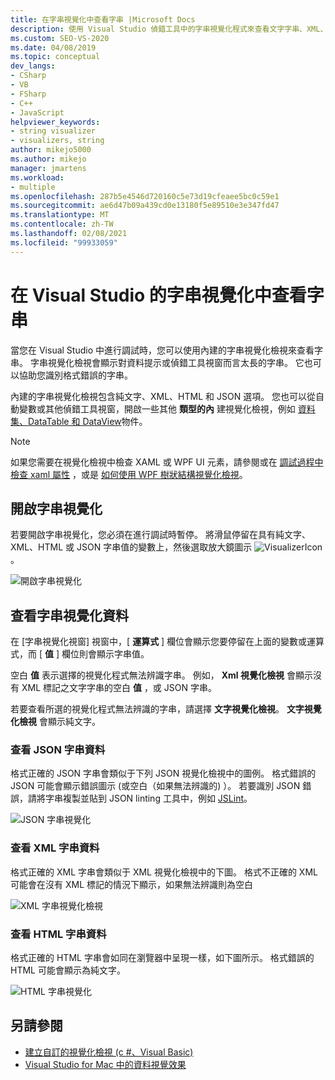 ```yaml
---
title: 在字串視覺化中查看字串 |Microsoft Docs
description: 使用 Visual Studio 偵錯工具中的字串視覺化程式來查看文字字串、XML、HTML 和 JSON。 您可以查看其他物件類型，包括資料集和 DataTable。
ms.custom: SEO-VS-2020
ms.date: 04/08/2019
ms.topic: conceptual
dev_langs:
- CSharp
- VB
- FSharp
- C++
- JavaScript
helpviewer_keywords:
- string visualizer
- visualizers, string
author: mikejo5000
ms.author: mikejo
manager: jmartens
ms.workload:
- multiple
ms.openlocfilehash: 287b5e4546d720160c5e73d19cfeaee5bc0c59e1
ms.sourcegitcommit: ae6d47b09a439cd0e13180f5e89510e3e347fd47
ms.translationtype: MT
ms.contentlocale: zh-TW
ms.lasthandoff: 02/08/2021
ms.locfileid: "99933059"
---
```

# <a name="view-strings-in-a-string-visualizer-in-visual-studio"></a>在 Visual Studio 的字串視覺化中查看字串

當您在 Visual Studio 中進行調試時，您可以使用內建的字串視覺化檢視來查看字串。 字串視覺化檢視會顯示對資料提示或偵錯工具視窗而言太長的字串。 它也可以協助您識別格式錯誤的字串。

內建的字串視覺化檢視包含純文字、XML、HTML 和 JSON 選項。 您也可以從自動變數或其他偵錯工具視窗，開啟一些其他 **類型的內** 建視覺化檢視，例如 [資料集、DataTable 和 DataView](../debugger/dataset-visualizer-dialog-box.md)物件。

> [!NOTE]
> 如果您需要在視覺化檢視中檢查 XAML 或 WPF UI 元素，請參閱或在 [調試過程中檢查 xaml 屬性](../xaml-tools/inspect-xaml-properties-while-debugging.md) ，或是 [如何使用 WPF 樹狀結構視覺化檢視](../debugger/how-to-use-the-wpf-tree-visualizer.md)。

## <a name="open-a-string-visualizer"></a>開啟字串視覺化

若要開啟字串視覺化，您必須在進行調試時暫停。 將滑鼠停留在具有純文字、XML、HTML 或 JSON 字串值的變數上，然後選取放大鏡圖示 ![VisualizerIcon](../debugger/media/dbg-tips-visualizer-icon.png "視覺化檢視圖示")。

![開啟字串視覺化](../debugger/media/dbg-tips-string-visualizers.png "開啟字串視覺化")

## <a name="view-string-visualizer-data"></a>查看字串視覺化資料

在 [字串視覺化視窗] 視窗中，[ **運算式** ] 欄位會顯示您要停留在上面的變數或運算式，而 [ **值** ] 欄位則會顯示字串值。

空白 **值** 表示選擇的視覺化程式無法辨識字串。 例如， **Xml 視覺化檢視** 會顯示沒有 XML 標記之文字字串的空白 **值** ，或 JSON 字串。

若要查看所選的視覺化程式無法辨識的字串，請選擇 **文字視覺化檢視**。 **文字視覺化檢視** 會顯示純文字。

### <a name="view-json-string-data"></a>查看 JSON 字串資料

格式正確的 JSON 字串會類似于下列 JSON 視覺化檢視中的圖例。 格式錯誤的 JSON 可能會顯示錯誤圖示 (或空白（如果無法辨識的) ）。 若要識別 JSON 錯誤，請將字串複製並貼到 JSON linting 工具中，例如 [JSLint](https://www.jslint.com/)。

![JSON 字串視覺化](../debugger/media/dbg-tips-string-visualizer-json.png "JSON 字串視覺化")

### <a name="view-xml-string-data"></a>查看 XML 字串資料

格式正確的 XML 字串會類似于 XML 視覺化檢視中的下圖。 格式不正確的 XML 可能會在沒有 XML 標記的情況下顯示，如果無法辨識則為空白

![XML 字串視覺化檢視](../debugger/media/dbg-string-visualizers-xml.png "XML 字串視覺化檢視")

### <a name="view-html-string-data"></a>查看 HTML 字串資料

格式正確的 HTML 字串會如同在瀏覽器中呈現一樣，如下圖所示。 格式錯誤的 HTML 可能會顯示為純文字。

![HTML 字串視覺化](../debugger/media/dbg-string-visualizers-html.png "HTML 字串視覺化")

## <a name="see-also"></a>另請參閱

- [建立自訂的視覺化檢視 (c #、Visual Basic) ](../debugger/create-custom-visualizers-of-data.md)
- [Visual Studio for Mac 中的資料視覺效果](/visualstudio/mac/data-visualizations)